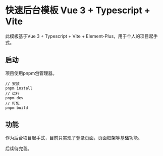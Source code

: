 # 快速后台模板 Vue 3 + Typescript + Vite

此模板基于Vue 3 + Typescript + Vite + Element-Plus，用于个人的项目起手式。

## 启动

项目使用pnpm包管理器。

```
// 安装
pnpm install
// 运行
pnpm dev
// 打包
pnpm build 
```

## 功能

作为后台项目起手式，目前只实现了登录页面，页面框架等基础功能。

后续待完善。